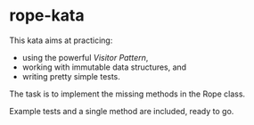 # rope-kata
This kata aims at practicing:
* using the powerful *Visitor Pattern*, 
* working with immutable data structures, and 
* writing pretty simple tests.

The task is to implement the missing methods in the Rope class.

Example tests and a single method are included, ready to go.
